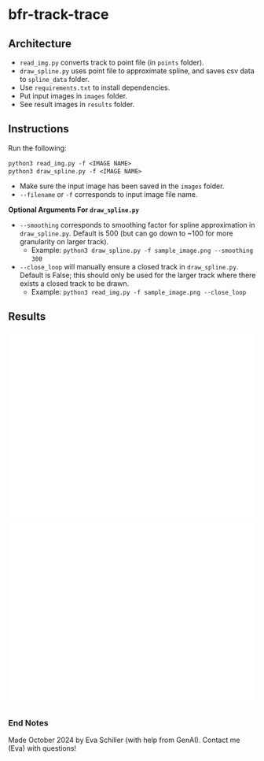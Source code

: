# bfr-track-trace

## Architecture

* `read_img.py` converts track to point file (in `points` folder). 
* `draw_spline.py` uses point file to approximate spline, and saves csv data to `spline_data` folder.
* Use `requirements.txt` to install dependencies. 
* Put input images in `images` folder.
* See result images in `results` folder.

## Instructions
Run the following:

    python3 read_img.py -f <IMAGE NAME>
    python3 draw_spline.py -f <IMAGE NAME>

* Make sure the input image has been saved in the `images` folder. 
* `--filename` or `-f` corresponds to input image file name.

**Optional Arguments For `draw_spline.py`**
* `--smoothing` corresponds to smoothing factor for spline approximation in `draw_spline.py`. Default is 500 (but can go down to ~100 for more granularity on larger track).
    * Example: `python3 draw_spline.py -f sample_image.png --smoothing 300`
* `--close_loop` will manually ensure a closed track in `draw_spline.py`. Default is False; this should only be used for the larger track where there exists a closed track to be drawn. 
    * Example: `python3 read_img.py -f sample_image.png --close_loop` 

## Results
![results_one](results/1_spline.png)
![results_two](results/2_spline.png)

### End Notes

Made October 2024 by Eva Schiller (with help from GenAI).
Contact me (Eva) with questions!

